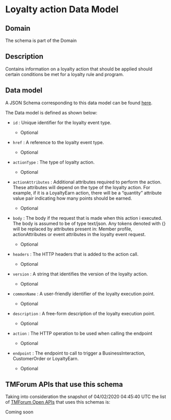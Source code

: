 # Loyalty action Data Model

## Domain

The  schema is part of the  Domain

## Description

Contains information on a loyalty action that should be applied should certain conditions be met for a loyalty rule and program.

## Data model

A JSON Schema corresponding to this data model can be found
[here](https://github.com/tmforum-rand/schemas/blob/candidates/Product/LoyaltyAction.schema.json).

The Data model is defined as shown below:
- `id` : Unique identifier for the loyalty event type.

  - Optional

- `href` : A reference to the loyalty event type.

  - Optional

- `actionType` : The type of loyalty action.

  - Optional

- `actionAttributes` : Additional attributes required to perform the action. These attributes will depend on the type of the loyalty action. For example, if it is a LoyaltyEarn action, there will be a “quantity” attribute value pair indicating how many points should be earned.

  - Optional

- `body` : The body if the request that is made when this action i executed. The body is assumed to be of type text/json. Any tokens denoted with {} will be replaced by attributes present in: Member profile, actionAttributes or event attributes in the loyalty event request.

  - Optional

- `headers` : The HTTP headers that is added to the action call.

  - Optional

- `version` : A string that identifies the version of the loyalty action.

  - Optional

- `commonName` : A user-friendly identifier of the loyalty execution point.

  - Optional

- `description` : A free-form description of the loyalty execution point.

  - Optional

- `action` : The HTTP operation to be used when calling the endpoint

  - Optional

- `endpoint` : The endpoint to call to trigger a BusinessInteraction, CustomerOrder or LoyaltyEarn.

  - Optional





## TMForum APIs that use this schema

Taking into consideration the snapshot of 04/02/2020 04:45:40 UTC the list of [TMForum Open APIs](https://www.tmforum.org/open-apis/) that uses this schemas is:

Coming soon